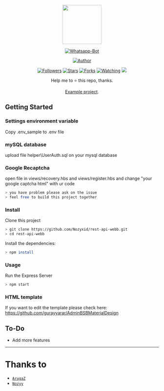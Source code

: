 <p align="center">
<img src="https://github.com/Nozyxid/rest-api-web/blob/52cb2f78c198e70341b436029be5102b92aaac19/public/favicon/avatar.png&v=4" width="128" height="128"/>
</p>
<p align="center">
<a href="#"><img title="Whatsapp-Bot" src="https://img.shields.io/badge/rest%20api%20express-green?colorA=%23ff0000&colorB=%23017e40&style=for-the-badge"></a>
</p>
<p align="center">
<a href="https://github.com/Nozyxid"><img title="Author" src="https://img.shields.io/badge/AUTHOR-NOZYX-orange.svg?style=for-the-badge&logo=github"></a>
</p>
<p align="center">
<a href="https://github.com/Nozyxid/followers"><img title="Followers" src="https://img.shields.io/github/followers/Nozyxid?color=blue&style=flat-square"></a>
<a href="https://github.com/Nozyxid/rest-api-webb/stargazers/"><img title="Stars" src="https://img.shields.io/github/stars/Nozyxid/rest-api-webb?color=red&style=flat-square"></a>
<a href="https://github.com/Nozyxid/rest-api-webb/network/members"><img title="Forks" src="https://img.shields.io/github/forks/Nozyxid/rest-api-webb?color=red&style=flat-square"></a>
<a href="https://github.com/Nozyxid/rest-api-webb/watchers"><img title="Watching" src="https://img.shields.io/github/watchers/Nozyxid/rest-api-webb?label=Watchers&color=blue&style=flat-square"></a>
<a href="https://hits.seeyoufarm.com"><img src="https://hits.seeyoufarm.com/api/count/incr/badge.svg?url=https%3A%2F%2Fgithub.com%2FNozyxid%2Frest-api-webb&count_bg=%2379C83D&title_bg=%23555555&icon=probot.svg&icon_color=%2300FF6D&title=hits&edge_flat=false"/></a>
</p>
<div align="center">

Help me to ⭐️ this repo, thanks.
<p align="center"><a href="http://example.restfulapi.my.id/">Example project</a>.</p>
</div>

## Getting Started

### Settings environment variable
Copy .env_sample to .env file

### mySQL database
upload file helper\UserAuth.sql on your mysql database

### Google Recaptcha
open file in views/recovery.hbs and views/register.hbs and change "your google captcha html" with ur code

```bash
> you have problem please ask on the issue
> feel free to build this project together
```

### Install
Clone this project

```bash
> git clone https://github.com/Nozyxid/rest-api-webb.git
> cd rest-api-webb
```

Install the dependencies:

```bash
> npm install 
```

### Usage
Run the Express Server

```bash
> npm start
```

### HTML template
If you want to edit the template please check here: https://github.com/gurayyarar/AdminBSBMaterialDesign

## To-Do
 - Add more features
 
---
# Thanks to
* [`ArugaZ`](https://github.com/ArugaZ)
* [`Nozyy`](https://github.com/Nozyxid)